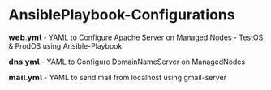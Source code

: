 # AnsiblePlaybook-Configurations
𝘄𝗲𝗯.𝘆𝗺𝗹 - YAML to Configure Apache Server on Managed Nodes - TestOS &amp; ProdOS using Ansible-Playbook 

𝗱𝗻𝘀.𝘆𝗺𝗹 - YAML to Configure DomainNameServer on ManagedNodes 

𝗺𝗮𝗶𝗹.𝘆𝗺𝗹 - YAML to send mail from localhost using gmail-server
